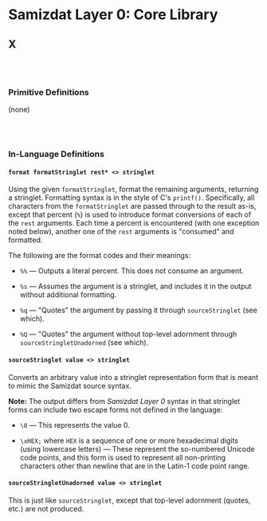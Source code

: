 Samizdat Layer 0: Core Library
==============================

X
----------------

<br><br>
### Primitive Definitions

(none)


<br><br>
### In-Language Definitions

#### `format formatStringlet rest* <> stringlet`

Using the given `formatStringlet`, format the remaining arguments, returning
a stringlet. Formatting syntax is in the style of C's `printf()`. Specifically,
all characters from the `formatStringlet` are passed through to the result
as-is, except that percent (`%`) is used to introduce format conversions
of each of the `rest` arguments. Each time a percent is encountered
(with one exception noted below), another one of the `rest` arguments is
"consumed" and formatted.

The following are the format codes and their meanings:

* `%%` &mdash; Outputs a literal percent. This does not consume an argument.

* `%s` &mdash; Assumes the argument is a stringlet, and includes it in
  the output without additional formatting.

* `%q` &mdash; "Quotes" the argument by passing it through `sourceStringlet`
  (see which).

* `%Q` &mdash; "Quotes" the argument without top-level adornment through
  `sourceStringletUnadorned` (see which).

#### `sourceStringlet value <> stringlet`

Converts an arbitrary value into a stringlet representation form
that is meant to mimic the Samizdat source syntax.

**Note:** The output differs from *Samizdat Layer 0* syntax in that
stringlet forms can include two escape forms not defined in the
language:

* `\0` &mdash; This represents the value 0.

* `\xHEX;` where `HEX` is a sequence of one or more hexadecimal digits
  (using lowercase letters) &mdash; These represent the so-numbered
  Unicode code points, and this form is used to represent all
  non-printing characters other than newline that are in the Latin-1
  code point range.

#### `sourceStringletUnadorned value <> stringlet`

This is just like `sourceStringlet`, except that top-level adornment
(quotes, etc.) are not produced.
